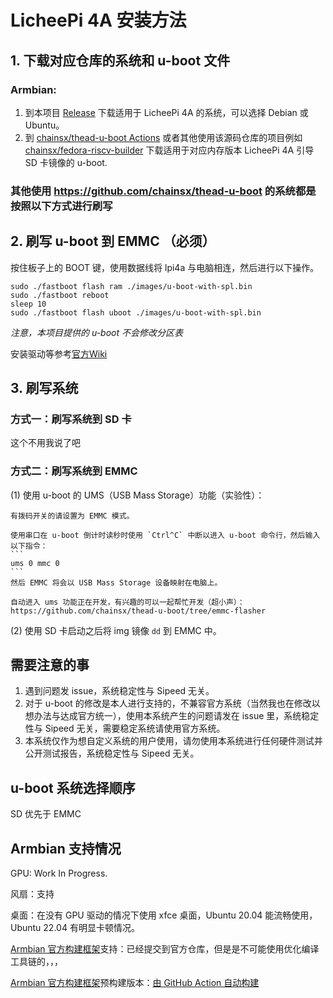 # LicheePi 4A 安装方法

## 1.  下载对应仓库的系统和 u-boot 文件

### Armbian:

1.  到本项目 [Release](https://github.com/chainsx/armbian-riscv-build/releases) 下载适用于 LicheePi 4A 的系统，可以选择 Debian 或 Ubuntu。
2.  到 [chainsx/thead-u-boot Actions](https://github.com/chainsx/thead-u-boot/actions) 或者其他使用该源码仓库的项目例如 [chainsx/fedora-riscv-builder](https://github.com/chainsx/fedora-riscv-builder/releases) 下载适用于对应内存版本 LicheePi 4A 引导 SD 卡镜像的 u-boot.

### 其他使用 https://github.com/chainsx/thead-u-boot 的系统都是按照以下方式进行刷写

## 2.  刷写 u-boot 到 EMMC （必须）

按住板子上的 BOOT 键，使用数据线将 lpi4a 与电脑相连，然后进行以下操作。

```
sudo ./fastboot flash ram ./images/u-boot-with-spl.bin
sudo ./fastboot reboot
sleep 10
sudo ./fastboot flash uboot ./images/u-boot-with-spl.bin
```

*注意，本项目提供的 u-boot 不会修改分区表*

安装驱动等参考[官方Wiki](https://wiki.sipeed.com/hardware/zh/lichee/th1520/lpi4a/4_burn_image.html)

## 3.  刷写系统

### 方式一：刷写系统到 SD 卡

这个不用我说了吧

### 方式二：刷写系统到 EMMC

(1)  使用 u-boot 的 UMS（USB Mass Storage）功能（实验性）：
    
    有拨码开关的请设置为 EMMC 模式。
    
    使用串口在 u-boot 倒计时读秒时使用 `Ctrl^C` 中断以进入 u-boot 命令行，然后输入以下指令：
    ```
    ums 0 mmc 0
    ```
    然后 EMMC 将会以 USB Mass Storage 设备映射在电脑上。
    
    自动进入 ums 功能正在开发，有兴趣的可以一起帮忙开发（超小声）：https://github.com/chainsx/thead-u-boot/tree/emmc-flasher
    
(2)  使用 SD 卡启动之后将 img 镜像 `dd` 到 EMMC 中。

## 需要注意的事

1.  遇到问题发 issue，系统稳定性与 Sipeed 无关。
2.  对于 u-boot 的修改是本人进行支持的，不兼容官方系统（当然我也在修改以想办法与达成官方统一），使用本系统产生的问题请发在 issue 里，系统稳定性与 Sipeed 无关，需要稳定系统请使用官方系统。
3.  本系统仅作为想自定义系统的用户使用，请勿使用本系统进行任何硬件测试并公开测试报告，系统稳定性与 Sipeed 无关。

## u-boot 系统选择顺序

SD 优先于 EMMC

## Armbian 支持情况

GPU: Work In Progress.

风扇：支持

桌面：在没有 GPU 驱动的情况下使用 xfce 桌面，Ubuntu 20.04 能流畅使用，Ubuntu 22.04 有明显卡顿情况。

[Armbian 官方构建框架](https://github.com/armbian/build)支持：已经提交到官方仓库，但是是不可能使用优化编译工具链的，，，

[Armbian 官方构建框架](https://github.com/armbian/build)预构建版本：[由 GitHub Action 自动构建](https://github.com/chainsx/image-armbian-licheepi-4a/releases)
